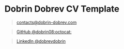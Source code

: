 # Dobrin Dobrev CV Template

> [contacts@dobrin-dobrev.com](mailto:contacts@dobrin-dobrev.com)

> [GitHub @dobrin08:octocat:](https://github.com/dobrin08)

> [LinkedIn @dobrevdobrin](https://linkedin.com/in/dobrevdobrin)
